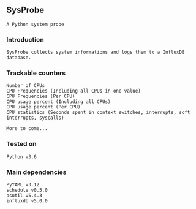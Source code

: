 ## SysProbe

    A Python system probe

### Introduction

    SysProbe collects system informations and logs them to a InfluxDB database.

### Trackable counters

    Number of CPUs
    CPU Frequencies (Including all CPUs in one value)
    CPU Frequencies (Per CPU)
    CPU usage percent (Including all CPUs)
    CPU usage percent (Per CPU)
    CPU statistics (Seconds spent in context switches, interrupts, soft interrupts, syscalls)

    More to come...

### Tested on

    Python v3.6
    

### Main dependencies


    PyYAML v3.12
    schedule v0.5.0
    psutil v5.4.3
    influxdb v5.0.0